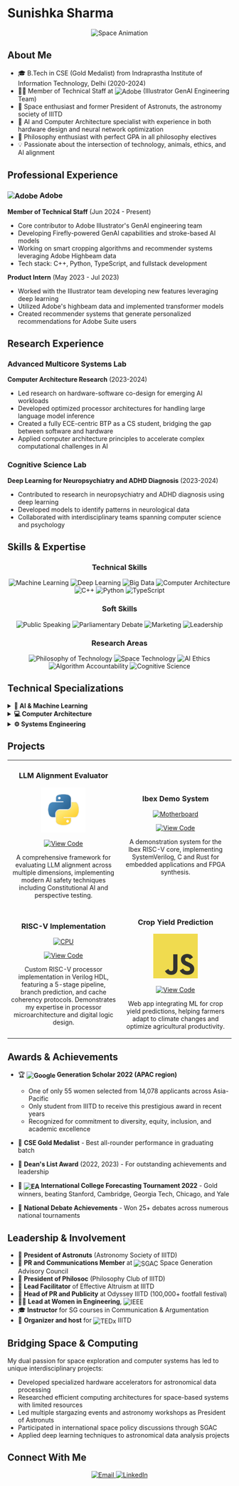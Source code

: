 # Sunishka Sharma

<div align="center">
  <img src="https://i.giphy.com/media/9tx0gy37p7oXu/giphy.webp" alt="Space Animation" width="100%" style="max-height: 150px; object-fit: cover;"/>
</div>

## About Me

- 🎓 B.Tech in CSE (Gold Medalist) from Indraprastha Institute of Information Technology, Delhi (2020-2024)
- 👩‍💻 Member of Technical Staff at <img src="https://img.shields.io/badge/Adobe-FF0000?style=flat-square&logo=adobe&logoColor=white" alt="Adobe" align="center" height="20"/> (Illustrator GenAI Engineering Team)
- 🔭 Space enthusiast and former President of Astronuts, the astronomy society of IIITD
- 🧠 AI and Computer Architecture specialist with experience in both hardware design and neural network optimization
- 🌱 Philosophy enthusiast with perfect GPA in all philosophy electives
- 💡 Passionate about the intersection of technology, animals, ethics, and AI alignment

## Professional Experience

### <img src="https://img.shields.io/badge/Adobe-FF0000?style=flat-square&logo=adobe&logoColor=white" alt="Adobe" align="center" height="22"/> Adobe
**Member of Technical Staff** (Jun 2024 - Present)
- Core contributor to Adobe Illustrator's GenAI engineering team
- Developing Firefly-powered GenAI capabilities and stroke-based AI models
- Working on smart cropping algorithms and recommender systems leveraging Adobe Highbeam data
- Tech stack: C++, Python, TypeScript, and fullstack development

**Product Intern** (May 2023 - Jul 2023)
- Worked with the Illustrator team developing new features leveraging deep learning
- Utilized Adobe's highbeam data and implemented transformer models
- Created recommender systems that generate personalized recommendations for Adobe Suite users

## Research Experience

### Advanced Multicore Systems Lab
**Computer Architecture Research** (2023-2024)
- Led research on hardware-software co-design for emerging AI workloads
- Developed optimized processor architectures for handling large language model inference
- Created a fully ECE-centric BTP as a CS student, bridging the gap between software and hardware
- Applied computer architecture principles to accelerate complex computational challenges in AI

### Cognitive Science Lab
**Deep Learning for Neuropsychiatry and ADHD Diagnosis** (2023-2024)
- Contributed to research in neuropsychiatry and ADHD diagnosis using deep learning
- Developed models to identify patterns in neurological data
- Collaborated with interdisciplinary teams spanning computer science and psychology


## Skills & Expertise

<div align="center">

### Technical Skills
![Machine Learning](https://img.shields.io/badge/Machine_Learning-4285F4?style=for-the-badge&logo=tensorflow&logoColor=white)
![Deep Learning](https://img.shields.io/badge/Deep_Learning-FF6F00?style=for-the-badge&logo=pytorch&logoColor=white)
![Big Data](https://img.shields.io/badge/Big_Data-E25A1C?style=for-the-badge&logo=apache-spark&logoColor=white)
![Computer Architecture](https://img.shields.io/badge/Computer_Architecture-0078D6?style=for-the-badge&logo=intel&logoColor=white)
![C++](https://img.shields.io/badge/C++-00599C?style=for-the-badge&logo=cplusplus&logoColor=white)
![Python](https://img.shields.io/badge/Python-3776AB?style=for-the-badge&logo=python&logoColor=white)
![TypeScript](https://img.shields.io/badge/TypeScript-3178C6?style=for-the-badge&logo=typescript&logoColor=white)

### Soft Skills
![Public Speaking](https://img.shields.io/badge/Public_Speaking-8E44AD?style=for-the-badge)
![Parliamentary Debate](https://img.shields.io/badge/Parliamentary_Debate-2C3E50?style=for-the-badge)
![Marketing](https://img.shields.io/badge/Marketing-16A085?style=for-the-badge)
![Leadership](https://img.shields.io/badge/Leadership-D35400?style=for-the-badge)

### Research Areas
![Philosophy of Technology](https://img.shields.io/badge/Philosophy_of_Technology-7D3C98?style=for-the-badge)
![Space Technology](https://img.shields.io/badge/Space_Technology-1A5276?style=for-the-badge)
![AI Ethics](https://img.shields.io/badge/AI_Ethics-2E86C1?style=for-the-badge)
![Algorithm Accountability](https://img.shields.io/badge/Algorithm_Accountability-2471A3?style=for-the-badge)
![Cognitive Science](https://img.shields.io/badge/Cognitive_Science-1ABC9C?style=for-the-badge)

</div>

## Technical Specializations

<details>
<summary><b>🧠 AI & Machine Learning</b></summary>
<br>
<div align="center">
  
![Large Language Models](https://img.shields.io/badge/Large_Language_Models-FF5700?style=flat-square)
![Neural Architecture Search](https://img.shields.io/badge/Neural_Architecture_Search-3498DB?style=flat-square)
![Model Alignment](https://img.shields.io/badge/Model_Alignment-9B59B6?style=flat-square)
![Computer Vision](https://img.shields.io/badge/Computer_Vision-1ABC9C?style=flat-square)
![Neuromorphic Computing](https://img.shields.io/badge/Neuromorphic_Computing-F1C40F?style=flat-square)
  
</div>
</details>

<details>
<summary><b>💻 Computer Architecture</b></summary>
<br>
<div align="center">
  
![RISC-V Implementation](https://img.shields.io/badge/RISC--V_Implementation-FF5733?style=flat-square)
![Hardware Acceleration](https://img.shields.io/badge/Hardware_Acceleration-3498DB?style=flat-square)
![Processor Design](https://img.shields.io/badge/Processor_Design-2ECC71?style=flat-square)
![Memory Hierarchies](https://img.shields.io/badge/Memory_Hierarchies-9B59B6?style=flat-square)
![Pipelining Optimization](https://img.shields.io/badge/Pipelining_Optimization-E67E22?style=flat-square)
  
</div>
</details>

<details>
<summary><b>⚙️ Systems Engineering</b></summary>
<br>
<div align="center">
  
![Compiler Optimization](https://img.shields.io/badge/Compiler_Optimization-2C3E50?style=flat-square)
![Low-level Programming](https://img.shields.io/badge/Low--level_Programming-E74C3C?style=flat-square)
![Embedded Systems](https://img.shields.io/badge/Embedded_Systems-27AE60?style=flat-square)
![FPGA Design](https://img.shields.io/badge/FPGA_Design-3498DB?style=flat-square)
![Hardware-Software Co-design](https://img.shields.io/badge/Hardware--Software_Co--design-8E44AD?style=flat-square)
  
</div>
</details>

## Projects

<table>
  <tr>
    <td width="50%">
      <h3 align="center">LLM Alignment Evaluator</h3>
      <div align="center">
        <a href="https://github.com/Sunishka-Sharma/llm-alignment-evaluator" target="_blank">
          <img src="https://raw.githubusercontent.com/github/explore/80688e429a7d4ef2fca1e82350fe8e3517d3494d/topics/python/python.png" width="100" alt="LLM Alignment Evaluator"/>
        </a>
        <p>
          <a href="https://github.com/Sunishka-Sharma/llm-alignment-evaluator" target="_blank">
            <img src="https://img.shields.io/badge/View%20Code-orange?style=for-the-badge&logo=github" alt="View Code"/>
          </a>
        </p>
        <p>A comprehensive framework for evaluating LLM alignment across multiple dimensions, implementing modern AI safety techniques including Constitutional AI and perspective testing.</p>
      </div>
    </td>
    <td width="50%">
      <h3 align="center">Ibex Demo System</h3>
      <div align="center">
        <a href="https://github.com/Sunishka-Sharma/ibex-demo-sys" target="_blank">
          <img src="https://cdn-icons-png.flaticon.com/512/4862/4862018.png" width="100" alt="Motherboard"/>
        </a>
        <p>
          <a href="https://github.com/Sunishka-Sharma/ibex-demo-sys" target="_blank">
            <img src="https://img.shields.io/badge/View%20Code-blue?style=for-the-badge&logo=github" alt="View Code"/>
          </a>
        </p>
        <p>A demonstration system for the Ibex RISC-V core, implementing SystemVerilog, C and Rust for embedded applications and FPGA synthesis.</p>
      </div>
    </td>
  </tr>
  <tr>
    <td width="50%">
      <h3 align="center">RISC-V Implementation</h3>
      <div align="center">
        <a href="https://github.com/Sunishka-Sharma/risc5" target="_blank">
          <img src="https://cdn-icons-png.flaticon.com/512/900/900618.png" width="100" alt="CPU"/>
        </a>
        <p>
          <a href="https://github.com/Sunishka-Sharma/risc5" target="_blank">
            <img src="https://img.shields.io/badge/View%20Code-purple?style=for-the-badge&logo=github" alt="View Code"/>
          </a>
        </p>
        <p>Custom RISC-V processor implementation in Verilog HDL, featuring a 5-stage pipeline, branch prediction, and cache coherency protocols. Demonstrates my expertise in processor microarchitecture and digital logic design.</p>
      </div>
    </td>
    <td width="50%">
      <h3 align="center">Crop Yield Prediction</h3>
      <div align="center">
        <a href="https://github.com/Jai3-ui/Crop-Yield-Prediction-" target="_blank">
          <img src="https://raw.githubusercontent.com/github/explore/80688e429a7d4ef2fca1e82350fe8e3517d3494d/topics/javascript/javascript.png" width="100" alt="Crop Prediction"/>
        </a>
        <p>
          <a href="https://github.com/Jai3-ui/Crop-Yield-Prediction-" target="_blank">
            <img src="https://img.shields.io/badge/View%20Code-green?style=for-the-badge&logo=github" alt="View Code"/>
          </a>
        </p>
        <p>Web app integrating ML for crop yield predictions, helping farmers adapt to climate changes and optimize agricultural productivity.</p>
      </div>
    </td>
  </tr>
</table>

## Awards & Achievements

- 🏆 **<img src="https://img.shields.io/badge/Google-4285F4?style=flat-square&logo=google&logoColor=white" alt="Google" align="center" height="20"/> Generation Scholar 2022 (APAC region)**
  - One of only 55 women selected from 14,078 applicants across Asia-Pacific
  - Only student from IIITD to receive this prestigious award in recent years
  - Recognized for commitment to diversity, equity, inclusion, and academic excellence

- 🥇 **CSE Gold Medalist** - Best all-rounder performance in graduating batch
- 🏅 **Dean's List Award** (2022, 2023) - For outstanding achievements and leadership
- 🥇 **<img src="https://img.shields.io/badge/EA-000000?style=flat-square&logo=electronic-arts&logoColor=white" alt="EA" align="center" height="20"/> International College Forecasting Tournament 2022** - Gold winners, beating Stanford, Cambridge, Georgia Tech, Chicago, and Yale
- 🎤 **National Debate Achievements** - Won 25+ debates across numerous national tournaments

## Leadership & Involvement

- 🌠 **President of Astronuts** (Astronomy Society of IIITD)
- 🚀 **PR and Communications Member** at <img src="https://img.shields.io/badge/SGAC-0B3D91?style=flat-square&logo=nasa&logoColor=white" alt="SGAC" align="center" height="20"/> Space Generation Advisory Council
- 🧠 **President of Philosoc** (Philosophy Club of IIITD)
- 👥 **Lead Facilitator** of Effective Altruism at IIITD
- 📢 **Head of PR and Publicity** at Odyssey IIITD (100,000+ footfall festival)
- 👩‍💻 **Lead at Women in Engineering**, <img src="https://img.shields.io/badge/IEEE-00629B?style=flat-square&logo=ieee&logoColor=white" alt="IEEE" align="center" height="20"/>
- 🎓 **Instructor** for SG courses in Communication & Argumentation
- 🎤 **Organizer and host** for <img src="https://img.shields.io/badge/TEDx-E62B1E?style=flat-square&logo=ted&logoColor=white" alt="TEDx" align="center" height="20"/> IIITD

## Bridging Space & Computing

My dual passion for space exploration and computer systems has led to unique interdisciplinary projects:

- Developed specialized hardware accelerators for astronomical data processing
- Researched efficient computing architectures for space-based systems with limited resources
- Led multiple stargazing events and astronomy workshops as President of Astronuts
- Participated in international space policy discussions through SGAC
- Applied deep learning techniques to astronomical data analysis projects

## Connect With Me

<div align="center">
  <a href="mailto:funnysuni2002@gmail.com">
    <img src="https://img.shields.io/badge/Email-D14836?style=for-the-badge&logo=gmail&logoColor=white" alt="Email" />
  </a>
  <a href="https://www.linkedin.com/in/sunishka-sharma/">
    <img src="https://img.shields.io/badge/LinkedIn-0077B5?style=for-the-badge&logo=linkedin&logoColor=white" alt="LinkedIn" />
  </a>
</div> 